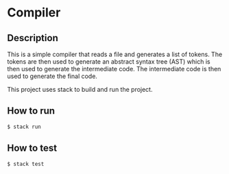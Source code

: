 # Compiler

## Description

This is a simple compiler that reads a file and generates a list of tokens. The tokens are then used to generate an abstract syntax tree (AST) which is then used to generate the intermediate code. The intermediate code is then used to generate the final code.

This project uses stack to build and run the project.

## How to run

```bash
$ stack run
```

## How to test

```bash
$ stack test
```

